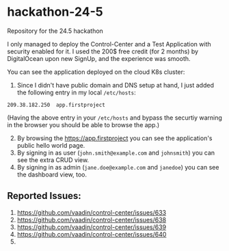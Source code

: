 # hackathon-24-5
Repository for the 24.5 hackathon

I only managed to deploy the Control-Center and a Test Application with security enabled for it.
I used the 200$ free credit (for 2 months) by DigitalOcean upon new SignUp, and the experience
was smooth. 

You can see the application deployed on the cloud K8s cluster:

1. Since I didn't have public domain and DNS setup at hand, I just added the following entry in
my local `/etc/hosts`:
```
209.38.182.250  app.firstproject
```
(Having the above entry in your `/etc/hosts` and bypass the securtiy warning in the browser you
should be able to browse the app.)

2. By browsing the https://app.firstproject you can see the application's public hello world page.
3. By signing in as user (`john.smith@example.com` and `johnsmith`) you can see the extra CRUD view. 
4. By signing in as admin (`jane.doe@example.com` and `janedoe`) you can see the dashboard view, too.

## Reported Issues:
1. https://github.com/vaadin/control-center/issues/633
2. https://github.com/vaadin/control-center/issues/638
3. https://github.com/vaadin/control-center/issues/639
4. https://github.com/vaadin/control-center/issues/640
5. 
